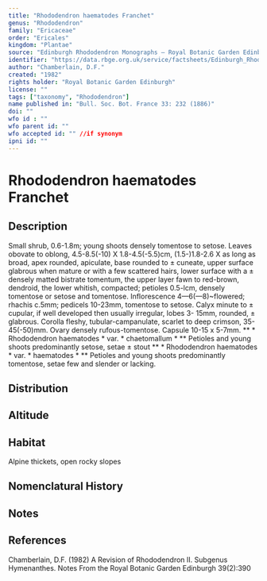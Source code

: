 ```yaml
---
title: "Rhododendron haematodes Franchet"
genus: "Rhododendron"
family: "Ericaceae"
order: "Ericales"
kingdom: "Plantae"
source: "Edinburgh Rhododendron Monographs – Royal Botanic Garden Edinburgh"
identifier: "https://data.rbge.org.uk/service/factsheets/Edinburgh_Rhododendron_Monographs.xhtml"
author: "Chamberlain, D.F."
created: "1982"
rights holder: "Royal Botanic Garden Edinburgh"
license: ""
tags: ["taxonomy", "Rhododendron"]
name published in: "Bull. Soc. Bot. France 33: 232 (1886)"
doi: ""
wfo id : ""
wfo parent id: ""
wfo accepted id: "" //if synonym                      
ipni id: ""
---
```


                       

# Rhododendron haematodes Franchet

## Description
Small shrub, 0.6-1.8m; young shoots densely tomentose to setose. Leaves obovate to oblong, 4.5-8.5(-10) X 1.8-4.5(-5.5)cm, (1.5-)1.8-2.6 X as long as broad, apex rounded, apiculate, base rounded to ± cuneate, upper surface glabrous when mature or with a few scattered hairs, lower surface with a ± densely matted bistrate tomentum, the upper layer fawn to red-brown, dendroid, the lower whitish, compacted; petioles 0.5-lcm, densely tomentose or setose and tomentose. Inflorescence 4—6(—8)~flowered; rhachis c.5mm; pedicels 10-23mm, tomentose to setose. Calyx minute to ± cupular, if well developed then usually irregular, lobes 3- 15mm, rounded, ± glabrous. Corolla fleshy, tubular-campanulate, scarlet to deep crimson, 35-45(-50)mm. Ovary densely rufous-tomentose. Capsule 10-15 x 5-7mm. ** * Rhododendron haematodes * var. * chaetomallum * ** Petioles and young shoots predominantly setose, setae ± stout ** * Rhododendron haematodes * var. * haematodes * ** Petioles and young shoots predominantly tomentose, setae few and slender or lacking.

## Distribution


## Altitude


## Habitat
Alpine thickets, open rocky slopes

## Nomenclatural History

                       
## Notes


## References

Chamberlain, D.F. (1982) A Revision of Rhododendron II. Subgenus Hymenanthes. Notes From the Royal Botanic Garden Edinburgh 39(2):390
